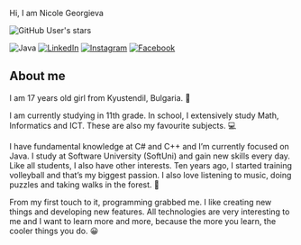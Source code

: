 Hi, I am Nicole Georgieva 

![GitHub User's stars](https://img.shields.io/github/stars/NicoleNG18?style=social)

![Java](https://img.shields.io/badge/java-orange?style=for-the-badge&logo=java&logoColor=white)
[![LinkedIn](https://img.shields.io/badge/LinkedIn-blue?style=for-the-badge&logo=LinkedIn&logoColor=white)](https://www.linkedin.com/in/nikol-georgieva-500b3522b)
[![Instagram](https://img.shields.io/badge/instagram-purple?style=for-the-badge&logo=instagram&logoColor=white)](https://www.instagram.com/___nicoleeg___/)
[![Facebook](https://img.shields.io/badge/facebook-blue?style=for-the-badge&logo=facebook&logoColor=white)](https://www.facebook.com/profile.php?id=100009486555368)

About me
-------------------------------------------------------------------------------------------------------------------------------------------------------------------

I am 17 years old girl from Kyustendil, Bulgaria. :woman:

I am currently studying in 11th grade.  In school, I extensively study Math, Informatics and ICT. These are  also
my favourite subjects. 💻

I have fundamental knowledge at C# and C++ and I’m currently focused on Java. I study at Software University (SoftUni) and gain new skills every day.
Like all students, I also have other interests. Ten years ago, I started training volleyball and that’s my biggest passion. I also love listening to music, doing puzzles and taking walks in the forest. :musical_score:

From my first touch to it, programming grabbed me. I like creating new things and developing new features. All technologies are very interesting to me and I want to learn more and more, because the more you learn, the cooler things you do. :grinning:


